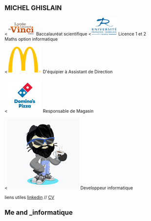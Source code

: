 ## MICHEL GHISLAIN 

<![Image](lycée.png)  Baccalauréat scientifique
<![Image](univ.png)  Licence 1 et 2 Maths option informatique


<![Image](mc.png)  D'équipier à Assistant de Direction

<![Image](dom.png) Responsable de Magasin

<![Image](cat.png) Developpeur informatique






liens utiles [linkedin](https://www.linkedin.com/in/ghislain-michel-31b024153/) // [CV](CV_Ghislain_Michel_M2i.docx)
## Me and _informatique 


 
 
